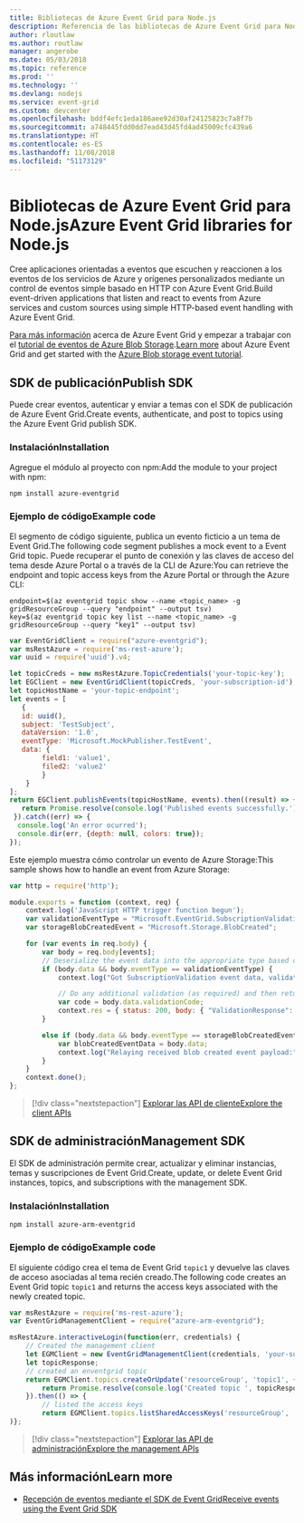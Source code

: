 ```yaml
---
title: Bibliotecas de Azure Event Grid para Node.js
description: Referencia de las bibliotecas de Azure Event Grid para Node.js
author: rloutlaw
ms.author: routlaw
manager: angerobe
ms.date: 05/03/2018
ms.topic: reference
ms.prod: ''
ms.technology: ''
ms.devlang: nodejs
ms.service: event-grid
ms.custom: devcenter
ms.openlocfilehash: bddf4efc1eda186aee92d30af24125823c7a8f7b
ms.sourcegitcommit: a748445fdd0dd7ead43d45fd4ad45009cfc439a6
ms.translationtype: HT
ms.contentlocale: es-ES
ms.lasthandoff: 11/08/2018
ms.locfileid: "51173129"
---
```

# <a name="azure-event-grid-libraries-for-nodejs"></a><span data-ttu-id="01ff7-103">Bibliotecas de Azure Event Grid para Node.js</span><span class="sxs-lookup"><span data-stu-id="01ff7-103">Azure Event Grid libraries for Node.js</span></span>

<span data-ttu-id="01ff7-104">Cree aplicaciones orientadas a eventos que escuchen y reaccionen a los eventos de los servicios de Azure y orígenes personalizados mediante un control de eventos simple basado en HTTP con Azure Event Grid.</span><span class="sxs-lookup"><span data-stu-id="01ff7-104">Build event-driven applications that listen and react to events from Azure services and custom sources using simple HTTP-based event handling with Azure Event Grid.</span></span>

<span data-ttu-id="01ff7-105">[Para más información](/azure/event-grid/overview) acerca de Azure Event Grid y empezar a trabajar con el [tutorial de eventos de Azure Blob Storage](/azure/storage/blobs/storage-blob-event-quickstart).</span><span class="sxs-lookup"><span data-stu-id="01ff7-105">[Learn more](/azure/event-grid/overview) about Azure Event Grid and get started with the [Azure Blob storage event tutorial](/azure/storage/blobs/storage-blob-event-quickstart).</span></span> 

## <a name="publish-sdk"></a><span data-ttu-id="01ff7-106">SDK de publicación</span><span class="sxs-lookup"><span data-stu-id="01ff7-106">Publish SDK</span></span>

<span data-ttu-id="01ff7-107">Puede crear eventos, autenticar y enviar a temas con el SDK de publicación de Azure Event Grid.</span><span class="sxs-lookup"><span data-stu-id="01ff7-107">Create events, authenticate, and post to topics using the Azure Event Grid publish SDK.</span></span>

### <a name="installation"></a><span data-ttu-id="01ff7-108">Instalación</span><span class="sxs-lookup"><span data-stu-id="01ff7-108">Installation</span></span>

<span data-ttu-id="01ff7-109">Agregue el módulo al proyecto con npm:</span><span class="sxs-lookup"><span data-stu-id="01ff7-109">Add the module to your project with npm:</span></span>

```bash
npm install azure-eventgrid
```

### <a name="example-code"></a><span data-ttu-id="01ff7-110">Ejemplo de código</span><span class="sxs-lookup"><span data-stu-id="01ff7-110">Example code</span></span>

<span data-ttu-id="01ff7-111">El segmento de código siguiente, publica un evento ficticio a un tema de Event Grid.</span><span class="sxs-lookup"><span data-stu-id="01ff7-111">The following code segment publishes a mock event to a Event Grid topic.</span></span> <span data-ttu-id="01ff7-112">Puede recuperar el punto de conexión y las claves de acceso del tema desde Azure Portal o a través de la CLI de Azure:</span><span class="sxs-lookup"><span data-stu-id="01ff7-112">You can retrieve the endpoint and topic access keys from the Azure Portal or through the Azure CLI:</span></span>

```azurecli-interactive
endpoint=$(az eventgrid topic show --name <topic_name> -g gridResourceGroup --query "endpoint" --output tsv)
key=$(az eventgrid topic key list --name <topic_name> -g gridResourceGroup --query "key1" --output tsv)
```

```javascript
var EventGridClient = require("azure-eventgrid");
var msRestAzure = require('ms-rest-azure');
var uuid = require('uuid').v4;

let topicCreds = new msRestAzure.TopicCredentials('your-topic-key');
let EGClient = new EventGridClient(topicCreds, 'your-subscription-id');
let topicHostName = 'your-topic-endpoint';
let events = [
   {
   id: uuid(),
   subject: 'TestSubject',
   dataVersion: '1.0',
   eventType: 'Microsoft.MockPublisher.TestEvent',
   data: {
        field1: 'value1',
        filed2: 'value2'
        }
    }
];
return EGClient.publishEvents(topicHostName, events).then((result) => {
   return Promise.resolve(console.log('Published events successfully.'));
 }).catch((err) => {
  console.log('An error ocurred');
  console.dir(err, {depth: null, colors: true});
});
```

<span data-ttu-id="01ff7-113">Este ejemplo muestra cómo controlar un evento de Azure Storage:</span><span class="sxs-lookup"><span data-stu-id="01ff7-113">This sample shows how to handle an event from Azure Storage:</span></span>

```javascript
var http = require('http');

module.exports = function (context, req) {
    context.log('JavaScript HTTP trigger function begun');
    var validationEventType = "Microsoft.EventGrid.SubscriptionValidationEvent";
    var storageBlobCreatedEvent = "Microsoft.Storage.BlobCreated";

    for (var events in req.body) {
        var body = req.body[events];
        // Deserialize the event data into the appropriate type based on event type  
        if (body.data && body.eventType == validationEventType) {
            context.log("Got SubscriptionValidation event data, validation code: " + body.data.validationCode + " topic: " + body.topic);

            // Do any additional validation (as required) and then return back the below response
            var code = body.data.validationCode;
            context.res = { status: 200, body: { "ValidationResponse": code } };
        }

        else if (body.data && body.eventType == storageBlobCreatedEvent) {
            var blobCreatedEventData = body.data;
            context.log("Relaying received blob created event payload:" + JSON.stringify(blobCreatedEventData));
        }
    }
    context.done();
};
```

> [!div class="nextstepaction"]
> [<span data-ttu-id="01ff7-114">Explorar las API de cliente</span><span class="sxs-lookup"><span data-stu-id="01ff7-114">Explore the client APIs</span></span>](/javascript/api/overview/azure/eventgrid/client)

## <a name="management-sdk"></a><span data-ttu-id="01ff7-115">SDK de administración</span><span class="sxs-lookup"><span data-stu-id="01ff7-115">Management SDK</span></span>

<span data-ttu-id="01ff7-116">El SDK de administración permite crear, actualizar y eliminar instancias, temas y suscripciones de Event Grid.</span><span class="sxs-lookup"><span data-stu-id="01ff7-116">Create, update, or delete Event Grid instances, topics, and subscriptions with the management SDK.</span></span>

### <a name="installation"></a><span data-ttu-id="01ff7-117">Instalación</span><span class="sxs-lookup"><span data-stu-id="01ff7-117">Installation</span></span>

```
npm install azure-arm-eventgrid
```

### <a name="example-code"></a><span data-ttu-id="01ff7-118">Ejemplo de código</span><span class="sxs-lookup"><span data-stu-id="01ff7-118">Example code</span></span>

<span data-ttu-id="01ff7-119">El siguiente código crea el tema de Event Grid `topic1` y devuelve las claves de acceso asociadas al tema recién creado.</span><span class="sxs-lookup"><span data-stu-id="01ff7-119">The following code creates an Event Grid topic `topic1` and returns the access keys associated with the newly created topic.</span></span>

```javascript
var msRestAzure = require('ms-rest-azure');
var EventGridManagementClient = require("azure-arm-eventgrid");

msRestAzure.interactiveLogin(function(err, credentials) {
    // Created the management client
    let EGMClient = new EventGridManagementClient(credentials, 'your-subscription-id');
    let topicResponse;
    // created an enventgrid topic
    return EGMClient.topics.createOrUpdate('resourceGroup', 'topic1', { location: 'westus' }).then((topicResponse) => {
        return Promise.resolve(console.log('Created topic ', topicResponse));
    }).then(() => {
        // listed the access keys
        return EGMClient.topics.listSharedAccessKeys('resourceGroup', 'topic1')}
)};
```

> [!div class="nextstepaction"]
> [<span data-ttu-id="01ff7-120">Explorar las API de administración</span><span class="sxs-lookup"><span data-stu-id="01ff7-120">Explore the management APIs</span></span>](/javascript/api/overview/azure/eventgrid/management)

## <a name="learn-more"></a><span data-ttu-id="01ff7-121">Más información</span><span class="sxs-lookup"><span data-stu-id="01ff7-121">Learn more</span></span>

- [<span data-ttu-id="01ff7-122">Recepción de eventos mediante el SDK de Event Grid</span><span class="sxs-lookup"><span data-stu-id="01ff7-122">Receive events using the Event Grid SDK</span></span>](/azure/event-grid/receive-events)
